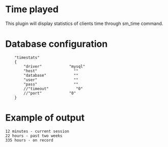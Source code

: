 # Time played
This plugin will display statistics of clients time through sm_time command.

# Database configuration
```
    "timestats" 
    { 
        "driver"            "mysql" 
        "host"                "" 
        "database"            "" 
        "user"                "" 
        "pass"                "" 
        //"timeout"            "0" 
        //"port"            "0" 
    } 
```

# Example of output
```
12 minutes - current session
22 hours - past two weeks
335 hours - on record
```
